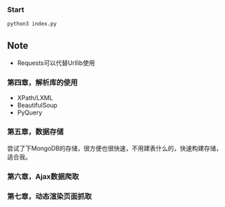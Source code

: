 ### Start

```sh
python3 index.py
```

## Note

- Requests可以代替Urllib使用
  
### 第四章，解析库的使用

- XPath/LXML
- BeautifulSoup
- PyQuery
  
### 第五章，数据存储

尝试了下MongoDB的存储，很方便也很快速，不用建表什么的，快速构建存储，适合我。

### 第六章，Ajax数据爬取
### 第七章，动态渲染页面抓取